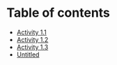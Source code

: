 # Table of contents

* [Activity 1.1](README.md)
* [Activity 1.2](activity-1.2.md)
* [Activity 1.3](activity-1.3.md)
* [Untitled](untitled.md)

